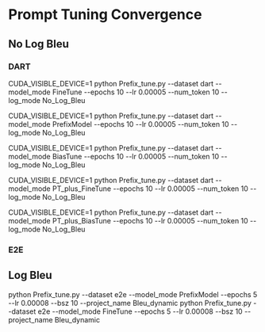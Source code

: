 # Prompt Tuning Convergence

## No Log Bleu

### DART
CUDA_VISIBLE_DEVICE=1 python Prefix_tune.py --dataset dart --model_mode FineTune --epochs 10 --lr 0.00005 --num_token 10 --log_mode No_Log_Bleu

CUDA_VISIBLE_DEVICE=1 python Prefix_tune.py --dataset dart --model_mode PrefixModel --epochs 10 --lr 0.00005 --num_token 10 --log_mode No_Log_Bleu

CUDA_VISIBLE_DEVICE=1 python Prefix_tune.py --dataset dart --model_mode BiasTune
--epochs 10 --lr 0.00005 --num_token 10 --log_mode No_Log_Bleu

CUDA_VISIBLE_DEVICE=1 python Prefix_tune.py --dataset dart --model_mode PT_plus_FineTune --epochs 10 --lr 0.00005 --num_token 10 --log_mode No_Log_Bleu

CUDA_VISIBLE_DEVICE=1 python Prefix_tune.py --dataset dart --model_mode PT_plus_BiasTune --epochs 10 --lr 0.00005 --num_token 10 --log_mode No_Log_Bleu

### E2E


## Log Bleu

python Prefix_tune.py --dataset e2e --model_mode PrefixModel --epochs 5 --lr 0.00008 --bsz 10 --project_name Bleu_dynamic
python Prefix_tune.py --dataset e2e --model_mode FineTune --epochs 5 --lr 0.00008 --bsz 10 --project_name Bleu_dynamic

